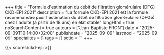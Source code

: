 +++
title = "Formule d'estimation du débit de filtration glomérulaire (DFG) CKD-EPI 2021"
description = "La formule CKD-EPI 2021 est la formule recommandée pour l'estimation du débit de filtration glomérulaire (DFGe) chez l'adulte (à partir de 18 ans) en état stable"
longHtml = true
noSearchContent = true
auteurs = ["Jean-Baptiste FRON"]
date = "2025-09-09T10:14:00+02:00"
publishdate = "2025-09-09"
lastmod = "2025-09-09"
specialites = []
tags = []
sctid = ""
+++

{{< scores/ckd-epi >}}

